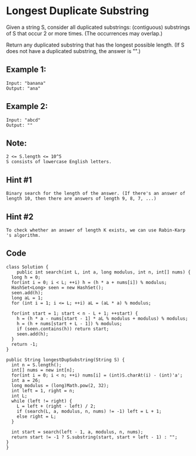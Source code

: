 # Longest Duplicate Substring
Given a string S, consider all duplicated substrings: (contiguous) substrings of S that occur 2 or more times.  (The occurrences may overlap.)

Return any duplicated substring that has the longest possible length.  (If S does not have a duplicated substring, the answer is "".)

## Example 1:
```
Input: "banana"
Output: "ana"
```
## Example 2:
```
Input: "abcd"
Output: ""
 ```

## Note:
```
2 <= S.length <= 10^5
S consists of lowercase English letters.
```
 ## Hint #1  
 ```
Binary search for the length of the answer. (If there's an answer of length 10, then there are answers of length 9, 8, 7, ...)
```
## Hint #2
```
To check whether an answer of length K exists, we can use Rabin-Karp 's algorithm.
```
## Code
```
class Solution {
    public int search(int L, int a, long modulus, int n, int[] nums) {
  long h = 0;
  for(int i = 0; i < L; ++i) h = (h * a + nums[i]) % modulus;
  HashSet<Long> seen = new HashSet();
  seen.add(h);
  long aL = 1;
  for (int i = 1; i <= L; ++i) aL = (aL * a) % modulus;

  for(int start = 1; start < n - L + 1; ++start) {
    h = (h * a - nums[start - 1] * aL % modulus + modulus) % modulus;
    h = (h + nums[start + L - 1]) % modulus;
    if (seen.contains(h)) return start;
    seen.add(h);
  }
  return -1;
}

public String longestDupSubstring(String S) {
  int n = S.length();
  int[] nums = new int[n];
  for(int i = 0; i < n; ++i) nums[i] = (int)S.charAt(i) - (int)'a';
  int a = 26;
  long modulus = (long)Math.pow(2, 32);
  int left = 1, right = n;
  int L;
  while (left != right) {
    L = left + (right - left) / 2;
    if (search(L, a, modulus, n, nums) != -1) left = L + 1;
    else right = L;
  }

  int start = search(left - 1, a, modulus, n, nums);
  return start != -1 ? S.substring(start, start + left - 1) : "";
}
}
```
